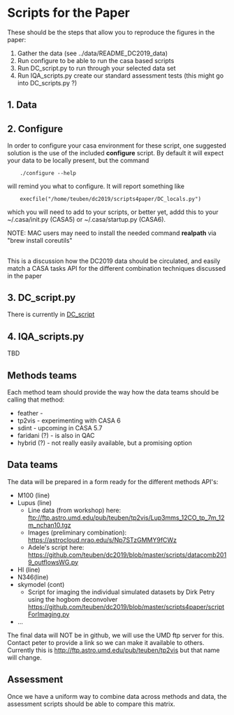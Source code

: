 # Scripts for the Paper

These should be the steps that allow you to reproduce the
figures in the paper:

1. Gather the data (see ../data/README_DC2019_data)
2. Run configure to be able to run the casa based scripts
3. Run DC_script.py to run through your selected data set
4. Run IQA_scripts.py create our standard assessment tests
   (this might go into DC_scripts.py ?)

## 1. Data

## 2. Configure

In order to configure your casa environment for these script, one
suggested solution is the use of the included **configure** script. By
default it will expect your data to be locally present, but the
command

        ./configure --help

will remind you what to configure.  It will report something like

        execfile("/home/teuben/dc2019/scripts4paper/DC_locals.py")

which you will need to add to your scripts, or better yet, addd this to
your ~/.casa/init.py (CASA5) or ~/.casa/startup.py (CASA6).

NOTE:  MAC users may need to install the needed command **realpath** via "brew install coreutils"

## 

This is a discussion how the DC2019 data should be circulated, and
easily match a CASA tasks API for the different combination techniques
discussed in the paper

## 3. DC_script.py

There is currently in [DC_script](DC_script.md)

## 4. IQA_scripts.py

TBD


## Methods teams

Each method team should provide the way how the data teams should be calling that method:

   * feather - 
   * tp2vis - experimenting with CASA 6
   * sdint - upcoming in CASA 5.7
   * faridani (?) - is also in QAC
   * hybrid (?) - not really easily available, but a promising option

## Data teams

The data will be prepared in a form ready for the different methods API's:

   * M100 (line)
   * Lupus (line)
        - Line data (from workshop) here: ftp://ftp.astro.umd.edu/pub/teuben/tp2vis/Lup3mms_12CO_tp_7m_12m_nchan10.tgz
        - Images (preliminary combination): https://astrocloud.nrao.edu/s/Np7STzGMMY9fCWz
        - Adele's script here: https://github.com/teuben/dc2019/blob/master/scripts/datacomb2019_outflowsWG.py
   * HI (line)
   * N346(line)
   * skymodel (cont)
        - Script for imaging the individual simulated datasets by Dirk Petry using the hogbom deconvolver https://github.com/teuben/dc2019/blob/master/scripts4paper/scriptForImaging.py
   * ...

The final data will NOT be in github, we will use the UMD ftp server for this. Contact peter to provide
a link so we can make it available to others. Currently this is http://ftp.astro.umd.edu/pub/teuben/tp2vis
but that name will change.

## Assessment

Once we have a uniform way to combine data across methods and data, the
assessment scripts should be able to compare this matrix.
